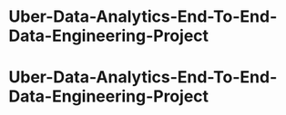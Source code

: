 # Uber-Data-Analytics-End-To-End-Data-Engineering-Project
# Uber-Data-Analytics-End-To-End-Data-Engineering-Project
